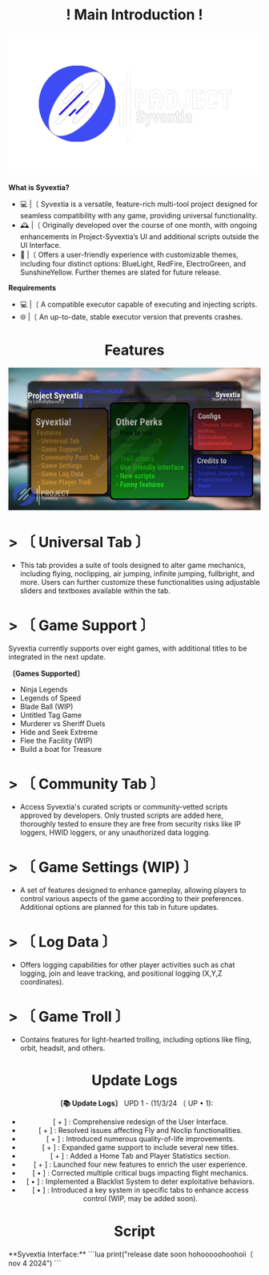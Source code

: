 <div align="center">

# ! Main Introduction !

![Preview](https://raw.githubusercontent.com/LiterallyBacon12/Syvextia/refs/heads/main/img/logo.png)

</div>

<div align="left">

**What is Syvextia?**

- 💻 |〔 Syvextia is a versatile, feature-rich multi-tool project designed for seamless compatibility with any game, providing universal functionality.
- 🕰 |〔 Originally developed over the course of one month, with ongoing enhancements in Project-Syvextia’s UI and additional scripts outside the UI Interface.
- 👥️️ |〔 Offers a user-friendly experience with customizable themes, including four distinct options: BlueLight, RedFire, ElectroGreen, and SunshineYellow. Further themes are slated for future release.

**Requirements**

- 💻 |〔 A compatible executor capable of executing and injecting scripts.
- 🌐 |〔 An up-to-date, stable executor version that prevents crashes.

</div>

<div align="center">

# Features

![Preview](https://raw.githubusercontent.com/LiterallyBacon12/Syvextia/refs/heads/main/img/FeaturesHAHA.png)

</div>

# > **〔 Universal Tab 〕**
- This tab provides a suite of tools designed to alter game mechanics, including flying, noclipping, air jumping, infinite jumping, fullbright, and more. Users can further customize these functionalities using adjustable sliders and textboxes available within the tab.

# > **〔 Game Support 〕**
Syvextia currently supports over eight games, with additional titles to be integrated in the next update.

**〔Games Supported〕**
- Ninja Legends
- Legends of Speed
- Blade Ball (WIP)
- Untitled Tag Game
- Murderer vs Sheriff Duels
- Hide and Seek Extreme
- Flee the Facility (WIP)
- Build a boat for Treasure

# > **〔 Community Tab 〕**
- Access Syvextia's curated scripts or community-vetted scripts approved by developers. Only trusted scripts are added here, thoroughly tested to ensure they are free from security risks like IP loggers, HWID loggers, or any unauthorized data logging.

# > **〔 Game Settings (WIP) 〕**
- A set of features designed to enhance gameplay, allowing players to control various aspects of the game according to their preferences. Additional options are planned for this tab in future updates.

# > **〔 Log Data 〕**
- Offers logging capabilities for other player activities such as chat logging, join and leave tracking, and positional logging (X,Y,Z coordinates).

# > **〔 Game Troll 〕**
- Contains features for light-hearted trolling, including options like fling, orbit, headsit, and others.

<div align="center">

# Update Logs

**〔📚 Update Logs〕**
UPD 1 - (11/3/24 〔 UP • 1):
- [ + ] : Comprehensive redesign of the User Interface.
- [ + ] : Resolved issues affecting Fly and Noclip functionalities.
- [ + ] : Introduced numerous quality-of-life improvements.
- [ + ] : Expanded game support to include several new titles.
- [ + ] : Added a Home Tab and Player Statistics section.
- [ + ] : Launched four new features to enrich the user experience.
- [ • ] : Corrected multiple critical bugs impacting flight mechanics.
- [ • ] : Implemented a Blacklist System to deter exploitative behaviors.
- [ • ] : Introduced a key system in specific tabs to enhance access control (WIP, may be added soon).

</div>

<div align="center">

# Script
</div>
**Syvextia Interface:**
```lua
print("release date soon hohooooohoohoii〔 nov 4 2024")
```
